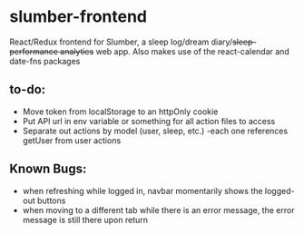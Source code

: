 # slumber-frontend
React/Redux frontend for Slumber, a sleep log/dream diary/~~sleep-performance analytics~~ web app.
Also makes use of the react-calendar and date-fns packages

## to-do:
- Move token from localStorage to an httpOnly cookie
- Put API url in env variable or something for all action files to access
- Separate out actions by model (user, sleep, etc.) -each one references getUser from user actions

## Known Bugs:
- when refreshing while logged in, navbar momentarily shows the logged-out buttons
- when moving to a different tab while there is an error message, the error message is still there upon return